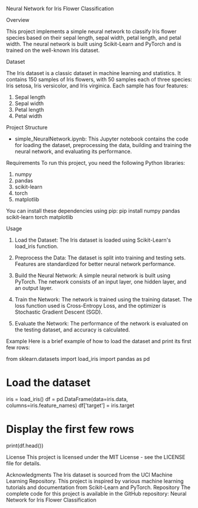 Neural Network for Iris Flower Classification

Overview

This project implements a simple neural network to classify Iris flower species based on their sepal length, sepal width, petal length, and petal width. The neural network is built using Scikit-Learn and PyTorch and is trained on the well-known Iris dataset.

Dataset

The Iris dataset is a classic dataset in machine learning and statistics. It contains 150 samples of Iris flowers, with 50 samples each of three species: Iris setosa, Iris versicolor, and Iris virginica. Each sample has four features:

1. Sepal length
2. Sepal width
3. Petal length
4. Petal width

Project Structure

- simple_NeuralNetwork.ipynb: This Jupyter notebook contains the code for loading the dataset, preprocessing the data, building and training the neural network, and evaluating its performance.

Requirements
To run this project, you need the following Python libraries:

1. numpy
2. pandas
3. scikit-learn
4. torch
5. matplotlib

You can install these dependencies using pip: pip install numpy pandas scikit-learn torch matplotlib

Usage
1. Load the Dataset: The Iris dataset is loaded using Scikit-Learn's load_iris function.

2. Preprocess the Data: The dataset is split into training and testing sets. Features are standardized for better neural network performance.

3. Build the Neural Network: A simple neural network is built using PyTorch. The network consists of an input layer, one hidden layer, and an output layer.

4. Train the Network: The network is trained using the training dataset. The loss function used is Cross-Entropy Loss, and the optimizer is Stochastic Gradient Descent (SGD).

5. Evaluate the Network: The performance of the network is evaluated on the testing dataset, and accuracy is calculated.

Example
Here is a brief example of how to load the dataset and print its first few rows:

from sklearn.datasets import load_iris
import pandas as pd

# Load the dataset
iris = load_iris()
df = pd.DataFrame(data=iris.data, columns=iris.feature_names)
df['target'] = iris.target

# Display the first few rows
print(df.head())

License
This project is licensed under the MIT License - see the LICENSE file for details.

Acknowledgments
The Iris dataset is sourced from the UCI Machine Learning Repository.
This project is inspired by various machine learning tutorials and documentation from Scikit-Learn and PyTorch.
Repository
The complete code for this project is available in the GitHub repository: Neural Network for Iris Flower Classification

